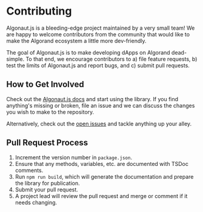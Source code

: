 # Contributing

Algonaut.js is a bleeding-edge project maintained by a very small team! We are happy to welcome contributors from the community that would like to make the Algorand ecosystem a little more dev-friendly.

The goal of Algonaut.js is to make developing dApps on Algorand dead-simple. To that end, we encourage contributors to a) file feature requests, b) test the limits of Algonaut.js and report bugs, and c) submit pull requests.

## How to Get Involved

Check out the [Algonaut.js docs](https://thencc.github.io/algonautjs/) and start using the library. If you find anything's missing or broken, file an issue and we can discuss the changes you wish to make to the repository.

Alternatively, check out the [open issues](https://github.com/thencc/algonautjs/issues) and tackle anything up your alley.

## Pull Request Process

1. Increment the version number in `package.json`.
2. Ensure that any methods, variables, etc. are documented with TSDoc comments.
3. Run `npm run build`, which will generate the documentation and prepare the library for publication.
4. Submit your pull request.
5. A project lead will review the pull request and merge or comment if it needs changing.
